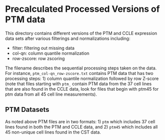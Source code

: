 # Precalculated Processed Versions of PTM data
This directory contains different versions of the PTM and CCLE expression data sets after various filterings and normalizations including:
* filter: filtering out missing data
* col-qn: column quantile normalization
* row-zscore: row zscoring

The filename describes the sequential processing steps taken on the data. For instance, `ptm_col-qn_row-zscore.txt` contains PTM data that has two processing steps: 1) column quantile normalization followed by row Z-score (note that files starting with `ptm_` contain PTM data from the 37 cell lines that are also found in the CCLE data, look for files that begin with ptm45 for ptm data from all 45 cell line measurements).

## PTM Datasets
As noted above PTM files are in two formats: 1) `ptm` which includes 37 cell lines found in both the PTM and CCLE data, and 2) `ptm45` which includes all 45 non-unique cell lines found in the CST data.